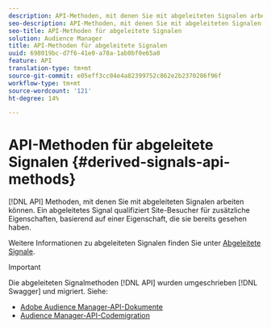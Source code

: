 ```yaml
---
description: API-Methoden, mit denen Sie mit abgeleiteten Signalen arbeiten können. Ein abgeleitetes Signal qualifiziert Site-Besucher für zusätzliche Eigenschaften, basierend auf einer Eigenschaft, die sie bereits gesehen haben.
seo-description: API-Methoden, mit denen Sie mit abgeleiteten Signalen arbeiten können. Ein abgeleitetes Signal qualifiziert Site-Besucher für zusätzliche Eigenschaften, basierend auf einer Eigenschaft, die sie bereits gesehen haben.
seo-title: API-Methoden für abgeleitete Signalen
solution: Audience Manager
title: API-Methoden für abgeleitete Signalen
uuid: 698019bc-d7f6-41e0-a78a-1ab0bf0e65a0
feature: API
translation-type: tm+mt
source-git-commit: e05eff3cc04e4a82399752c862e2b2370286f96f
workflow-type: tm+mt
source-wordcount: '121'
ht-degree: 14%

---
```



# API-Methoden für abgeleitete Signalen {#derived-signals-api-methods}

[!DNL API] Methoden, mit denen Sie mit abgeleiteten Signalen arbeiten können. Ein abgeleitetes Signal qualifiziert Site-Besucher für zusätzliche Eigenschaften, basierend auf einer Eigenschaft, die sie bereits gesehen haben.

<!-- c_separator.xml -->

Weitere Informationen zu abgeleiteten Signalen finden Sie unter [Abgeleitete Signale](../../features/derived-signals.md).

>[!IMPORTANT]
>
>Die abgeleiteten Signalmethoden [!DNL API] wurden umgeschrieben [!DNL Swagger] und migriert. Siehe:
>
>* [Adobe Audience Manager-API-Dokumente](https://bank.demdex.com/portal/swagger/index.html)
>* [Audience Manager-API-Codemigration](../../api/api-swagger-migration.md)